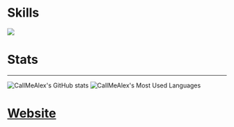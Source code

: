 <p align="center">

# Skills

![](https://skillicons.dev/icons?i=github,windows,linux,arch,neovim,robloxstudio,visualstudio,cpp,cs,lua,cmake,unreal,unity,blender,davinci)

# Stats
  ---
![CallMeAlex's GitHub stats](https://github-readme-stats.vercel.app/api?username=Call-Me-Alex&show_icons=true&theme=gruvbox)
![CallMeAlex's Most Used Languages](https://github-readme-stats.vercel.app/api/top-langs?username=Call-Me-Alex&show_icons=true&theme=gruvbox)
</br>
</p>

# [Website](https://alexdynamics.site/)
